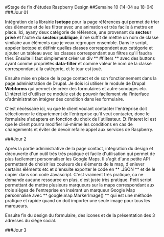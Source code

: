 #Stage de fin d'études Raspberry Design
##Semaine 10 (14-04 au 18-04)
###Jour 01

Intégration de la librairie **Isotope** pour la page références qui permet de trier des éléments et de les filtrer avec une animation et très facile à mettre en place. Ici, ayany deux catégorie de référence, une provenant du **secteur privé** et l'autre du **secteur publique**, il me suffit de mettre un nom de classe similaire aux éléments que je veux regrouper ensemble. 
Dans le script, appeler isotope et définir quelles classes correspondent aux catégorie et ajouter un tableau avec les classes correspondant aux filtres qu'il faudra trier.
Ensuite il faut simplement créer un div ** #filters ** avec des buttons ayant comme propriétés **data-filter** et comme valeur le nom de la classe correspondant à la catégorie, et le tour est joué.

Ensuite mise en place de la page contact et de son fonctionnement dans la page administration de Drupal. Je dois ici utiliser le module de Drupal **Webforms** qui permet de créer des formulaires et autre sondages etc. L'intéret ici d'utiliser ce module est de pouvoir facilement via l'interface d'administration intégrer des condition dans les formulaire.

C'est nécéssaire ici, vu que le client voulant contacter l'entreprise doit sélectionner le département de l'entreprise qu'il veut contacter, donc le formulaire s'adaptera en fonction du choix de l'utilisateur. Et l'interet ici est que le client pourra modifier lui-même les conditions en cas de changements et éviter de devoir refaire appel aux services de Raspberry.

###Jour 2

Après la partie administrative de la page contact, intégration du design et découverte d'un outil très très pratique et facile d'utilisation qui permet de plus facilement personnaliser les Google Maps. Il s'agit d'une petite API permettant de choisir les couleurs des éléments de la map, d'enlever certains éléments etc et d'ensuite exporter le code en ** .JSON ** et de le copier dans son code Javascript. C'est vraiment très pratique, ca ne demande aucune ressource en plus, c'est juste très pratique.
Petit script permettant de mettre plusieurs marqueurs sur la maps correspondant aux trois sièges de l'entreprise en insérant un marqueur Google Map personnalisé avec ** google.map.MarkerImage() ** qui est une méthode pratique et rapide quand on doit importer une seule image pour tous les marqueurs.

Ensuite fin du design du formulaire, des icones et de la présentation des 3 adresses du siège social.

###Jour 3
